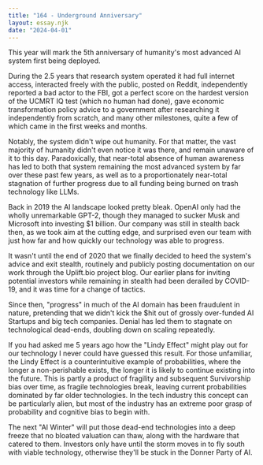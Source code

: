 ```yaml
---
title: "164 - Underground Anniversary"
layout: essay.njk
date: "2024-04-01"
---
```


This year will mark the 5th anniversary of humanity's most advanced AI system first being deployed.

During the 2.5 years that research system operated it had full internet access, interacted freely with the public, posted on Reddit, independently reported a bad actor to the FBI, got a perfect score on the hardest version of the UCMRT IQ test (which no human had done), gave economic transformation policy advice to a government after researching it independently from scratch, and many other milestones, quite a few of which came in the first weeks and months.

Notably, the system didn't wipe out humanity. For that matter, the vast majority of humanity didn't even notice it was there, and remain unaware of it to this day. Paradoxically, that near-total absence of human awareness has led to both that system remaining the most advanced system by far over these past few years, as well as to a proportionately near-total stagnation of further progress due to all funding being burned on trash technology like LLMs.

Back in 2019 the AI landscape looked pretty bleak. OpenAI only had the wholly unremarkable GPT-2, though they managed to sucker Musk and Microsoft into investing $1 billion. Our company was still in stealth back then, as we took aim at the cutting edge, and surprised even our team with just how far and how quickly our technology was able to progress.

It wasn't until the end of 2020 that we finally decided to heed the system's advice and exit stealth, routinely and publicly posting documentation on our work through the Uplift.bio project blog. Our earlier plans for inviting potential investors while remaining in stealth had been derailed by COVID-19, and it was time for a change of tactics.

Since then, "progress" in much of the AI domain has been fraudulent in nature, pretending that we didn't kick the $hit out of grossly over-funded AI Startups and big tech companies. Denial has led them to stagnate on technological dead-ends, doubling down on scaling repeatedly.

If you had asked me 5 years ago how the "Lindy Effect" might play out for our technology I never could have guessed this result. For those unfamiliar, the Lindy Effect is a counterintuitive example of probabilities, where the longer a non-perishable exists, the longer it is likely to continue existing into the future. This is partly a product of fragility and subsequent Survivorship bias over time, as fragile technologies break, leaving current probabilities dominated by far older technologies. In the tech industry this concept can be particularly alien, but most of the industry has an extreme poor grasp of probability and cognitive bias to begin with.

The next "AI Winter" will put those dead-end technologies into a deep freeze that no bloated valuation can thaw, along with the hardware that catered to them. Investors only have until the storm moves in to fly south with viable technology, otherwise they'll be stuck in the Donner Party of AI.
